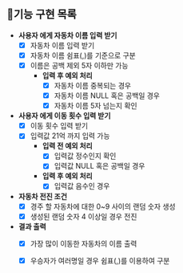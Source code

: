 ## 🎯기능 구현 목록

- **사용자 에게 자동차 이름 입력 받기**
    - [X] 자동차 이름 입력 받기
    - [X] 자동차 이름 쉼표(,)를 기준으로 구분
    - [X] 이름은 공백 제외 5자 이하만 가능
        - **입력 후 예외 처리**
            - [X] 자동차 이름 중복되는 경우
            - [X] 자동차 이름 NULL 혹은 공백일 경우
            - [X] 자동차 이름 5자 넘는지 확인

- **사용자 에게 이동 횟수 입력 받기**
    - [X] 이동 횟수 입력 받기
    - [X] 입력값 21억 까지 입력 가능
        - **입력 전 예외 처리**
            - [X] 입력값 정수인지 확인
            - [X] 입력값 NULL 혹은 공백일 경우
        - **입력 후 예외 처리**
            - [X] 입력값 음수인 경우

- **자동차 전진 조건**
    - [X] 경주 할 자동차에 대한 0~9 사이의 랜덤 숫자 생성
    - [X] 생성된 랜덤 숫자 4 이상일 경우 전진

- **결과 출력**
    - [X] 가장 많이 이동한 자동차의 이름 출력
    - [X] 우승자가 여러명일 경우 쉼표(,)를 이용하여 구분

